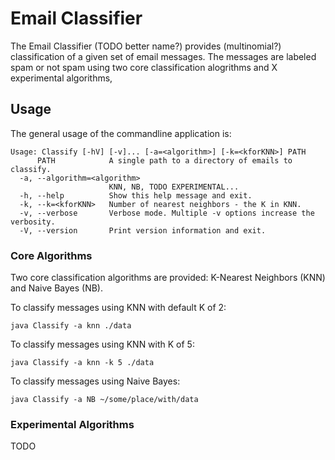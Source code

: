 Email Classifier
===============

The Email Classifier (TODO better name?) provides (multinomial?) classification of a given set of email messages. The messages are labeled spam or not spam using two core classification alogrithms and X experimental algorithms,

Usage
-----

The general usage of the commandline application is:

```
Usage: Classify [-hV] [-v]... [-a=<algorithm>] [-k=<kforKNN>] PATH
      PATH            A single path to a directory of emails to classify.
  -a, --algorithm=<algorithm>
                      KNN, NB, TODO EXPERIMENTAL...
  -h, --help          Show this help message and exit.
  -k, --k=<kforKNN>   Number of nearest neighbors - the K in KNN.
  -v, --verbose       Verbose mode. Multiple -v options increase the verbosity.
  -V, --version       Print version information and exit.
```

### Core Algorithms

Two core classification algorithms are provided: K-Nearest Neighbors (KNN) and Naive Bayes (NB). 

To classify messages using KNN with default K of 2:

```
java Classify -a knn ./data
```

To classify messages using KNN with K of 5:

```
java Classify -a knn -k 5 ./data
```

To classify messages using Naive Bayes:

```
java Classify -a NB ~/some/place/with/data
```

### Experimental Algorithms

TODO

